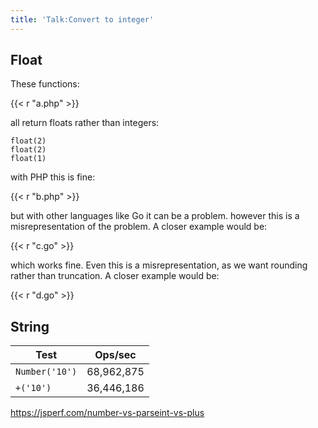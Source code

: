 ```yaml
---
title: 'Talk:Convert to integer'
---
```


## Float

These functions:

{{< r "a.php" >}}

all return floats rather than integers:

~~~
float(2)
float(2)
float(1)
~~~

with PHP this is fine:

{{< r "b.php" >}}

but with other languages like Go it can be a problem. however this is a
misrepresentation of the problem. A closer example would be:

{{< r "c.go" >}}

which works fine. Even this is a misrepresentation, as we want rounding rather
than truncation. A closer example would be:

{{< r "d.go" >}}

## String

Test           | Ops/sec
---------------|-----------
`Number('10')` | 68,962,875
`+('10')`      | 36,446,186

<https://jsperf.com/number-vs-parseint-vs-plus>
